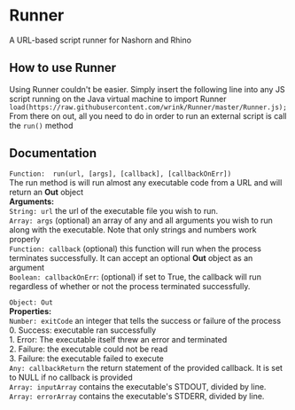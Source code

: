 # Runner  
A URL-based script runner for Nashorn and Rhino  

  ## How to use Runner  
Using Runner couldn't be easier. Simply insert the following line into any JS script running on the Java virtual machine to import Runner  
`load(https://raw.githubusercontent.com/wrink/Runner/master/Runner.js);`  
From there on out, all you need to do in order to run an external script is call the `run()` method  

  ## Documentation  
`Function:  run(url, [args], [callback], [callbackOnErr])`  
The run method is will run almost any executable code from a URL and will return an **Out** object  
**Arguments:**  
`String: url` the url of the executable file you wish to run.  
`Array: args` (optional) an array of any and all arguments you wish to run along with the executable. Note that only strings and numbers work properly  
`Function: callback` (optional) this function will run when the process terminates successfully. It can accept an optional **Out** object as an argument  
`Boolean: callbackOnErr`: (optional) if set to True, the callback will run regardless of whether or not the process terminated successfully.  

  `Object: Out`  
**Properties:**  
`Number: exitCode` an integer that tells the success or failure of the process  
	0.	Success: executable ran successfully  
	1.	Error: The executable itself threw an error and terminated  
	2.	Failure: the executable could not be read  
	3.	Failure: the executable failed to execute  
`Any: callbackReturn` the return statement of the provided callback. It is set to NULL if no callback is provided  
`Array: inputArray`	contains the executable's STDOUT, divided by line.  
`Array: errorArray` contains the executable's STDERR, divided by line.  
